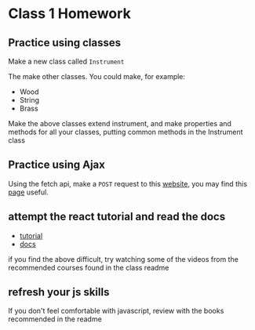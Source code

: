 # Class 1 Homework

## Practice using classes

Make a new class called ```Instrument```

The make other classes. You could make, for example:
- Wood
- String
- Brass

Make the above classes extend instrument, and make properties and methods for
all your classes, putting common methods in the Instrument class

## Practice using Ajax

Using the fetch api, make a ```POST``` request to this [website](https://jsonplaceholder.typicode.com/), you may find this [page](https://github.com/typicode/jsonplaceholder#how-to) useful.

## attempt the react tutorial and read the docs
- [tutorial](https://reactjs.org/tutorial/tutorial.html)
- [docs](https://reactjs.org/docs/hello-world.html)

if you find the above difficult, try watching some of the videos from the recommended
  courses found in the class readme

## refresh your js skills
If you don't feel comfortable with javascript, review with the books recommended
in the readme


